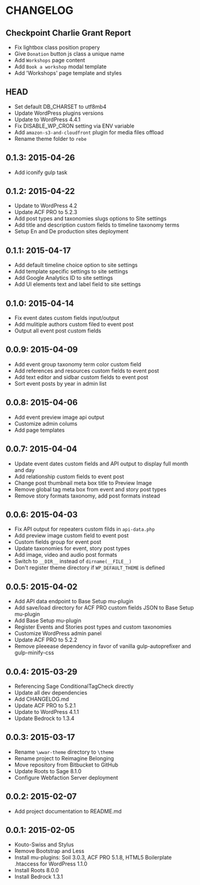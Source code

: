 # CHANGELOG

##  Checkpoint Charlie Grant Report

-   Fix lightbox class position propery
-   Give `Donation` button js class a unique name
-   Add `Workshops` page content
-   Add `Book a workshop` modal template
-   Add 'Workshops' page template and styles

## HEAD

-   Set default DB_CHARSET to utf8mb4
-   Update WordPress plugins versions
-   Update to WordPress 4.4.1
-   Fix DISABLE_WP_CRON setting via ENV variable
-   Add `amazon-s3-and-cloudfront` plugin for media files offload
-   Rename theme folder to `rebe`

## 0.1.3: 2015-04-26

-   Add iconify gulp task

## 0.1.2: 2015-04-22

-   Update to WordPress 4.2
-   Update ACF PRO to 5.2.3
-   Add post types and taxonomies slugs options to Site settings
-   Add title and description custom fields to timeline taxonomy terms
-   Setup En and De production sites deployment

## 0.1.1: 2015-04-17

-   Add default timeline choice option to site settings
-   Add template specific settings to site settings
-   Add Google Analytics ID to site settings
-   Add UI elements text and label field to site settings

## 0.1.0: 2015-04-14

-   Fix event dates custom fields input/output
-   Add mulitiple authors custom filed to event post
-   Output all event post custom fields

## 0.0.9: 2015-04-09

-   Add event group taxonomy term color custom field
-   Add references and resources custom fields to event post
-   Add text editor and sidbar custom fields to event post
-   Sort event posts by year in admin list

## 0.0.8: 2015-04-06

-   Add event preview image api output
-   Customize admin colums
-   Add page templates

## 0.0.7: 2015-04-04

-   Update event dates custom fields and API output to display full month and day
-   Add relationship custom fields to event post
-   Change post thumbnail meta box title to Preview Image
-   Remove global tag meta box from event and story post types
-   Remove story formats taxonomy, add post formats instead

## 0.0.6: 2015-04-03

-   Fix API output for repeaters custom filds in `api-data.php`
-   Add preview image custom field to event post
-   Custom fields group for event post
-   Update taxonomies for event, story post types
-   Add image, video and audio post formats
-   Switch to `__DIR__` instead of `dirname(__FILE__)`
-   Don't register theme directory if `WP_DEFAULT_THEME` is defined

## 0.0.5: 2015-04-02

-   Add API data endpoint to Base Setup mu-plugin
-   Add save/load directory for ACF PRO custom fields JSON to Base Setup mu-plugin
-   Add Base Setup mu-plugin
-   Register Events and Stories post types and custom taxonomies
-   Customize WordPress admin panel
-   Update ACF PRO to 5.2.2
-   Remove pleeease dependency in favor of vanilla gulp-autoprefixer and gulp-minify-css

## 0.0.4: 2015-03-29

-   Referencing Sage ConditionalTagCheck directly
-   Update all dev dependencies
-   Add CHANGELOG.md
-   Update ACF PRO to 5.2.1
-   Update to WordPress 4.1.1
-   Update Bedrock to 1.3.4

## 0.0.3: 2015-03-17

-   Rename `\wwar-theme` directory to `\theme`
-   Rename project to Reimagine Belonging
-   Move repository from Bitbucket to GitHub
-   Update Roots to Sage 8.1.0
-   Configure Webfaction Server deployment

## 0.0.2: 2015-02-07

-   Add project documentation to README.md

## 0.0.1: 2015-02-05

-   Kouto-Swiss and Stylus
-   Remove Bootstrap and Less
-   Install mu-plugins: Soil 3.0.3, ACF PRO 5.1.8, HTML5 Boilerplate .htaccess for WordPress 1.1.0
-   Install Roots 8.0.0
-   Install Bedrock 1.3.1

